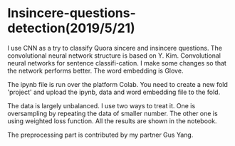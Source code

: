 # Insincere-questions-detection(2019/5/21)
I use CNN as a try to classify Quora sincere and insincere questions. The convolutional neural network structure is based on Y. Kim. Convolutional neural networks for sentence classifi-cation. I make some changes so that the network performs better. The word embedding is Glove. 

The ipynb file is run over the platform Colab. You need to create a new fold 'project' and upload the ipynb, data and word embedding file to the fold.

The data is largely unbalanced. I use two ways to treat it. One is oversampling by repeating the data of smaller number. The other one is using weighted loss function. All the results are shown in the notebook.

The preprocessing part is contributed by my partner Gus Yang.
